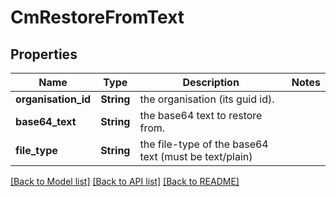 # CmRestoreFromText

## Properties

Name | Type | Description | Notes
------------ | ------------- | ------------- | -------------
**organisation_id** | **String** | the organisation (its guid id). | 
**base64_text** | **String** | the base64 text to restore from. | 
**file_type** | **String** | the file-type of the base64 text (must be text/plain) | 

[[Back to Model list]](../README.md#documentation-for-models) [[Back to API list]](../README.md#documentation-for-api-endpoints) [[Back to README]](../README.md)


